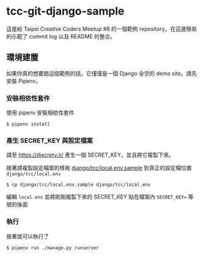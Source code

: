 # tcc-git-django-sample
這是給 Taipei Creative Coders Meetup #8 的一個範例 repository。在這邊簡易的示範了 commit log 以及 README 的整合。

## 環境建置
如果你真的想要跑這個範例的話，它僅僅是一個 Django 全空的 demo site。請先安裝 Pipenv。

### 安裝相依性套件

使用 pipenv 安裝相依性套件

```
$ pipenv install
```


### 產生 SECRET_KEY 與設定檔案

請至 https://djecrety.ir/ 產生一個 SECRET_KEY，並且將它複製下來。

接著請複製設定檔案的樣板 [django/tcc/local.env.sample](django/tcc/local.env.sample) 到真正的設定檔位置 `django/tcc/local.env`

```
$ cp django/tcc/local.env.sample django/tcc/local.env
```

編輯 `local.env` 並將剛剛複製下來的 SECRET_KEY 貼在檔案內 `SECRET_KEY=` 等號的後面


### 執行

接著就可以執行了

```
$ pipenv run ./manage.py runserver
```
